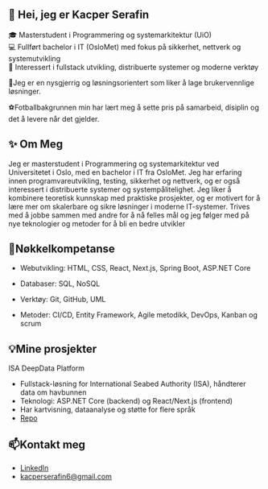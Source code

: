 ## 👋 Hei, jeg er Kacper Serafin

🎓 Masterstudent i Programmering og systemarkitektur (UiO)  
💻 Fullført bachelor i IT (OsloMet) med fokus på sikkerhet, nettverk og systemutvikling  
🌱 Interessert i fullstack utvikling, distribuerte systemer og moderne verktøy

🧠Jeg er en nysgjerrig og løsningsorientert som liker å lage brukervennlige løsninger.

⚽️Fotballbakgrunnen min har lært meg å sette pris på samarbeid, disiplin og det å levere når det gjelder.

## ✨ Om Meg
Jeg er masterstudent i Programmering og systemarkitektur ved Universitetet i Oslo, med en bachelor i IT fra OsloMet. Jeg har erfaring innen programvareutvikling, testing, sikkerhet og nettverk, og er også interessert i distribuerte systemer og systempålitelighet. Jeg liker å kombinere teoretisk kunnskap med praktiske prosjekter, og er motivert for å lære mer om skalerbare og sikre løsninger i moderne IT-systemer. Trives med å jobbe sammen med andre for å nå felles mål og jeg følger med på nye teknologier og metoder for å bli en bedre utvikler

## 🚀Nøkkelkompetanse 
- Webutvikling: HTML, CSS, React, Next.js, Spring Boot, ASP.NET Core

- Databaser: SQL, NoSQL

- Verktøy: Git, GitHub, UML

- Metoder: CI/CD, Entity Framework, Agile metodikk, DevOps, Kanban og scrum

## 💡Mine prosjekter
ISA DeepData Platform

- Fullstack-løsning for International Seabed Authority (ISA), håndterer data om havbunnen
- Teknologi: ASP.NET Core (backend) og React/Next.js (frontend)
- Har kartvisning, dataanalyse og støtte for flere språk
- [Repo](https://github.com/Kacpers03/Bachelor)

## 📫Kontakt meg 
- [LinkedIn](https://www.linkedin.com/in/kacper-serafin-73b44b319/)
- [kacperserafin6@gmail.com](mailto:kacperserafin6@gmail.com)






<!--
**Kacpers03/Kacpers03** is a ✨ _special_ ✨ repository because its `README.md` (this file) appears on your GitHub profile.

Here are some ideas to get you started:

- 🔭 I’m currently working on ...
- 🌱 I’m currently learning ...
- 👯 I’m looking to collaborate on ...
- 🤔 I’m looking for help with ...
- 💬 Ask me about ...
- 📫 How to reach me: ...
- 😄 Pronouns: ...
- ⚡ Fun fact: ...
-->
